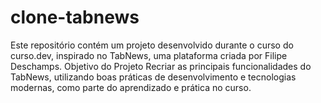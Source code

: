 # clone-tabnews
Este repositório contém um projeto desenvolvido durante o curso do curso.dev, inspirado no TabNews, uma plataforma criada por Filipe Deschamps.  Objetivo do Projeto Recriar as principais funcionalidades do TabNews, utilizando boas práticas de desenvolvimento e tecnologias modernas, como parte do aprendizado e prática no curso.
